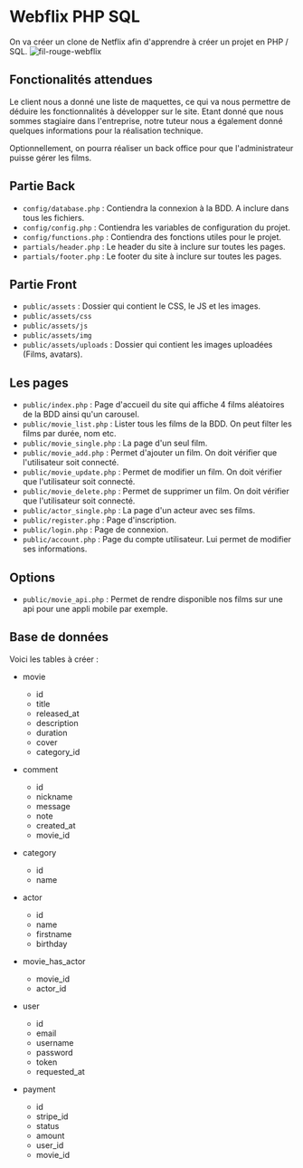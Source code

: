 # Webflix PHP SQL

On va créer un clone de Netflix afin d'apprendre à créer un projet en PHP / SQL.
![fil-rouge-webflix](maquette-accueil-webflix.png)

## Fonctionalités attendues

Le client nous a donné une liste de maquettes, ce qui va nous permettre de déduire les fonctionnalités à développer sur le site. Etant donné que nous sommes stagiaire dans l'entreprise, notre tuteur nous a également donné quelques informations pour la réalisation technique.

Optionnellement, on pourra réaliser un back office pour que l'administrateur puisse gérer les films.

## Partie Back

- `config/database.php` : Contiendra la connexion à la BDD. A inclure dans tous les fichiers.
- `config/config.php` : Contiendra les variables de configuration du projet.
- `config/functions.php` : Contiendra des fonctions utiles pour le projet.
- `partials/header.php` : Le header du site à inclure sur toutes les pages.
- `partials/footer.php` : Le footer du site à inclure sur toutes les pages.

## Partie Front

- `public/assets` : Dossier qui contient le CSS, le JS et les images.
- `public/assets/css`
- `public/assets/js`
- `public/assets/img`
- `public/assets/uploads` : Dossier qui contient les images uploadées (Films, avatars).

## Les pages

- `public/index.php` : Page d'accueil du site qui affiche 4 films aléatoires de la BDD ainsi qu'un carousel.
- `public/movie_list.php` : Lister tous les films de la BDD. On peut filter les films par durée, nom etc.
- `public/movie_single.php` : La page d'un seul film.
- `public/movie_add.php` : Permet d'ajouter un film. On doit vérifier que l'utilisateur soit connecté.
- `public/movie_update.php` : Permet de modifier un film. On doit vérifier que l'utilisateur soit connecté.
- `public/movie_delete.php` : Permet de supprimer un film. On doit vérifier que l'utilisateur soit connecté.
- `public/actor_single.php` : La page d'un acteur avec ses films.
- `public/register.php` : Page d'inscription.
- `public/login.php` : Page de connexion.
- `public/account.php` : Page du compte utilisateur. Lui permet de modifier ses informations.

## Options

- `public/movie_api.php` : Permet de rendre disponible nos films sur une api pour une appli mobile par exemple.

## Base de données

Voici les tables à créer :

- movie
    - id
    - title
    - released_at
    - description
    - duration
    - cover
    - category_id

- comment
    - id
    - nickname
    - message
    - note
    - created_at
    - movie_id

- category
    - id
    - name

- actor
    - id
    - name
    - firstname
    - birthday

- movie_has_actor
    - movie_id
    - actor_id

- user
    - id
    - email
    - username
    - password
    - token
    - requested_at

- payment
    - id
    - stripe_id
    - status
    - amount
    - user_id
    - movie_id
